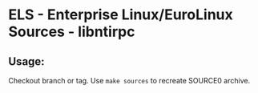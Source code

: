 # ELS - Enterprise Linux/EuroLinux Sources - libntirpc
 
## Usage:
  Checkout branch or tag. Use `make sources` to recreate  SOURCE0 archive.
